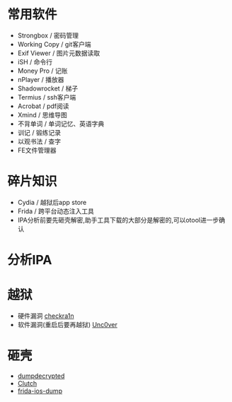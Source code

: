 # 常用软件

- Strongbox / 密码管理
- Working Copy / git客户端
- Exif Viewer / 图片元数据读取
- iSH / 命令行
- Money Pro / 记账
- nPlayer / 播放器
- Shadowrocket / 梯子
- Termius / ssh客户端
- Acrobat / pdf阅读
- Xmind / 思维导图
- 不背单词 / 单词记忆、英语字典
- 训记 / 锻练记录
- 以观书法 / 查字
- FE文件管理器


# 碎片知识

- Cydia / 越狱后app store
- Frida / 跨平台动态注入工具
- IPA分析前要先砸壳解密,助手工具下载的大部分是解密的,可以otool进一步确认

# 分析IPA


# 越狱

- 硬件漏洞 [checkra1n](https://checkra.in/)
- 软件漏洞(重启后要再越狱) [Unc0ver](https://unc0ver.dev/)

# 砸壳

- [dumpdecrypted](https://github.com/stefanesser/dumpdecrypted)
- [Clutch](https://github.com/KJCracks/Clutch)
- [frida-ios-dump](https://github.com/AloneMonkey/frida-ios-dump)